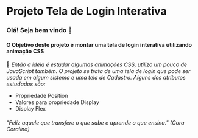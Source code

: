# Projeto Tela de Login Interativa

### Olá! Seja bem vindo 👋

#### O Objetivo deste projeto é montar uma tela de login interativa utilizando animação CSS

📌 *Então a ideia é estudar algumas animações CSS, utilizo um pouco de JavaScript também. O projeto se trata de uma tela de login que pode ser usada em algum sistema e uma tela de Cadastro. Alguns dos atributos estudados são:*

- Propriedade Position
- Valores para propriedade Display
- Display Flex



###### *"Feliz aquele que transfere o que sabe e aprende o que ensina."  (Cora Coralina)*

